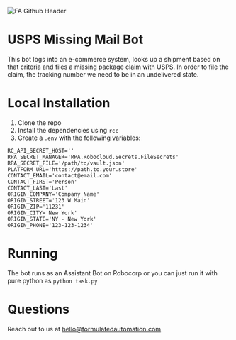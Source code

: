 ![FA Github Header](https://user-images.githubusercontent.com/2868/98735818-fabe8a80-2371-11eb-884a-e555e31aa348.png)

# USPS Missing Mail Bot

This bot logs into an e-commerce system, looks up a shipment 
based on that criteria and files a missing package claim with USPS.  In order to 
file the claim, the tracking number we need to be in an undelivered state.

# Local Installation

1.  Clone the repo
2.  Install the dependencies using `rcc`
3.  Create a `.env` with the following variables:

```
RC_API_SECRET_HOST=''
RPA_SECRET_MANAGER='RPA.Robocloud.Secrets.FileSecrets'
RPA_SECRET_FILE='/path/to/vault.json'
PLATFORM_URL='https://path.to.your.store'
CONTACT_EMAIL='contact@email.com'
CONTACT_FIRST='Person'
CONTACT_LAST='Last'
ORIGIN_COMPANY='Company Name'
ORIGIN_STREET='123 W Main'
ORIGIN_ZIP='11231'
ORIGIN_CITY='New York'
ORIGIN_STATE='NY - New York'
ORIGIN_PHONE='123-123-1234'
```

# Running

The bot runs as an Assistant Bot on Robocorp or you can just run it with pure python as `python task.py`

# Questions

Reach out to us at hello@formulatedautomation.com